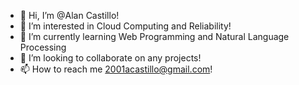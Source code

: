 - 👋 Hi, I’m @Alan Castillo!
- 👀 I’m interested in Cloud Computing and Reliability!
- 🌱 I’m currently learning Web Programming and Natural Language Processing
- 💞️ I’m looking to collaborate on any projects!
- 📫 How to reach me 2001acastillo@gmail.com!

<!---
aacastillo/aacastillo is a ✨ special ✨ repository because its `README.md` (this file) appears on your GitHub profile.
You can click the Preview link to take a look at your changes.
--->
